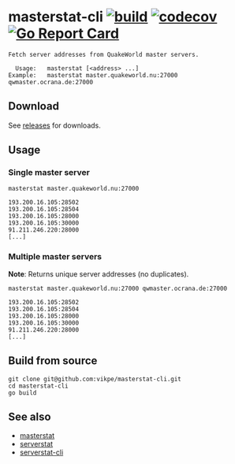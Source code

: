 # masterstat-cli [![build](https://github.com/vikpe/masterstat-cli/actions/workflows/build.yml/badge.svg)](https://github.com/vikpe/masterstat-cli/actions/workflows/build.yml)  [![codecov](https://codecov.io/gh/vikpe/masterstat-cli/branch/main/graph/badge.svg)](https://codecov.io/gh/vikpe/masterstat-cli) [![Go Report Card](https://goreportcard.com/badge/github.com/vikpe/masterstat-cli)](https://goreportcard.com/report/github.com/vikpe/masterstat-cli)

```shell
Fetch server addresses from QuakeWorld master servers.

  Usage:   masterstat [<address> ...]
Example:   masterstat master.quakeworld.nu:27000 qwmaster.ocrana.de:27000
```

## Download

See [releases](https://github.com/vikpe/masterstat-cli/releases) for downloads.

## Usage

### Single master server

```shell
masterstat master.quakeworld.nu:27000
```

```
193.200.16.105:28502
193.200.16.105:28504
193.200.16.105:28000
193.200.16.105:30000
91.211.246.220:28000
[...]
```

### Multiple master servers

**Note**: Returns unique server addresses (no duplicates).

```shell
masterstat master.quakeworld.nu:27000 qwmaster.ocrana.de:27000
```

```
193.200.16.105:28502
193.200.16.105:28504
193.200.16.105:28000
193.200.16.105:30000
91.211.246.220:28000
[...]
```

## Build from source

```shell
git clone git@github.com:vikpe/masterstat-cli.git
cd masterstat-cli
go build
```

## See also

* [masterstat](https://github.com/vikpe/masterstat)
* [serverstat](https://github.com/vikpe/serverstat)
* [serverstat-cli](https://github.com/vikpe/serverstat-cli)
